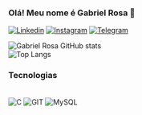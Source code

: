 ### Olá! Meu nome é Gabriel Rosa 🫡

[![Linkedin](https://img.shields.io/badge/LinkedIn-0077B5?style=for-the-badge&logo=linkedin&logoColor=white)](https://www.linkedin.com/in/gabriel-rosa-b8463526b/) [![Instagram](https://img.shields.io/badge/Instagram-E4405F?style=for-the-badge&logo=instagram&logoColor=white)](https://instagram.com/_gabriels06?igshid=MzNINGNkZWQ4Mg==) [![Telegram](https://img.shields.io/badge/Telegram-2CA5E0?style=for-the-badge&logo=telegram&logoColor=white)](t.me/GSR_1999)

![Gabriel Rosa GitHub stats](https://github-readme-stats.vercel.app/api?username=steigerosa&show_icons=true&theme=tokyonight)<br/>
![Top Langs](https://github-readme-stats.vercel.app/api/top-langs/?username=steigerosa&layout=compact)

### Tecnologias 

<div style="display: inline_block"><br/>
<img align="center" alt="C" src="https://img.shields.io/badge/C-00599C?style=for-the-badge&logo=c&logoColor=white"/> <img align="center" alt="GIT" src="https://img.shields.io/badge/GIT-E44C30?style=for-the-badge&logo=git&logoColor=white"/> <img align="center" alt="MySQL" src="https://img.shields.io/badge/MySQL-005C84?style=for-the-badge&logo=mysql&logoColor=white"/>
</div><br/>
